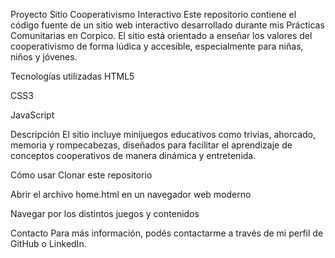 Proyecto Sitio Cooperativismo Interactivo
Este repositorio contiene el código fuente de un sitio web interactivo desarrollado durante mis Prácticas Comunitarias en Corpico. El sitio está orientado a enseñar los valores del cooperativismo de forma lúdica y accesible, especialmente para niñas, niños y jóvenes.

Tecnologías utilizadas
HTML5

CSS3

JavaScript

Descripción
El sitio incluye minijuegos educativos como trivias, ahorcado, memoria y rompecabezas, diseñados para facilitar el aprendizaje de conceptos cooperativos de manera dinámica y entretenida.

Cómo usar
Clonar este repositorio

Abrir el archivo home.html en un navegador web moderno

Navegar por los distintos juegos y contenidos

Contacto
Para más información, podés contactarme a través de mi perfil de GitHub o LinkedIn.
